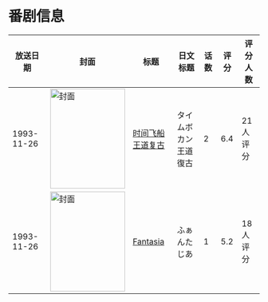 # 番剧信息

|放送日期|封面|标题|日文标题|话数|评分|评分人数|
|---|---|---|---|---|---|---|
|1993-11-26|<img src="//lain.bgm.tv/pic/cover/c/49/92/64174_fs4N3.jpg" alt="封面" style="width:150px;height:200px;object-fit:cover;">|[时间飞船王道复古](https://bangumi.tv/subject/64174)|タイムボカン王道復古|2|6.4|21人评分|
|1993-11-26|<img src="//lain.bgm.tv/pic/cover/c/9b/39/75232_yzpHY.jpg" alt="封面" style="width:150px;height:200px;object-fit:cover;">|[Fantasia](https://bangumi.tv/subject/75232)|ふぁんたじあ|1|5.2|18人评分|
